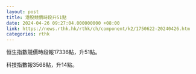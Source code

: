 ```yaml
---
layout: post
title: 港股競價時段升51點
date: 2024-04-26 09:27:04.000000000 +08:00
link: https://news.rthk.hk/rthk/ch/component/k2/1750622-20240426.htm
categories: rthk
---
```


恒生指數競價時段報17336點，升51點。

科技指數報3568點，升14點。
